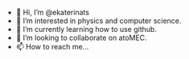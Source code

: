 - 👋 Hi, I’m @ekaterinats
- 👀 I’m interested in physics and computer science.
- 🌱 I’m currently learning how to use github.
- 💞️ I’m looking to collaborate on atoMEC.
- 📫 How to reach me...

<!---
ekaterinats/ekaterinats is a ✨ special ✨ repository because its `README.md` (this file) appears on your GitHub profile.
You can click the Preview link to take a look at your changes.
--->
